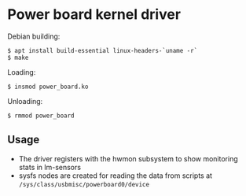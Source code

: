 # Power board kernel driver

Debian building:

```shell-session
$ apt install build-essential linux-headers-`uname -r`
$ make
```

Loading:

```shell-session
$ insmod power_board.ko
```

Unloading:

```shell-session
$ rmmod power_board
```

## Usage

* The driver registers with the hwmon subsystem to show monitoring stats in lm-sensors
* sysfs nodes are created for reading the data from scripts at `/sys/class/usbmisc/powerboard0/device`
